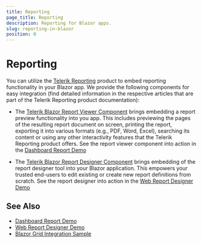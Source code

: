 ```yaml
---
title: Reporting
page_title: Reporting
description: Reporting for Blazor apps.
slug: reporting-in-blazor
position: 0
---
```


# Reporting

You can utilize the [Telerik Reporting](https://www.telerik.com/products/reporting) product to embed reporting functionality in your Blazor app. We provide the following components for easy integration (find detailed information in the respective articles that are part of the Telerik Reporting product documentation):

* The [Telerik Blazor Report Viewer Component](https://docs.telerik.com/reporting/blazor-report-viewer) brings embedding a report preview functionality into you app. This includes  previewing the pages of the resulting report document on screen, printing the report, exporting it into various formats (e.g., PDF, Word, Excel), searching its content or using any other interactivity features that the Telerik Reporting product offers. See the report viewer component into action in the [Dashboard Report Demo](https://demos.telerik.com/reporting/dashboard) 

* The [Telerik Blazor Report Designer Component](https://docs.telerik.com/reporting/how-to-blazor-web-report-designer) brings embedding of the report designer tool into your Blazor application. This empowers your trusted end-users to edit existing or create new report definitions from scratch. See the report designer into action in the [Web Report Designer Demo](https://demos.telerik.com/reporting/designer)


## See Also

* [Dashboard Report Demo](https://demos.telerik.com/reporting/dashboard)
* [Web Report Designer Demo](https://demos.telerik.com/reporting/designer)
* [Blazor Grid Integration Sample](https://demos.telerik.com/blazor-ui/reporting-integration/grid-report)